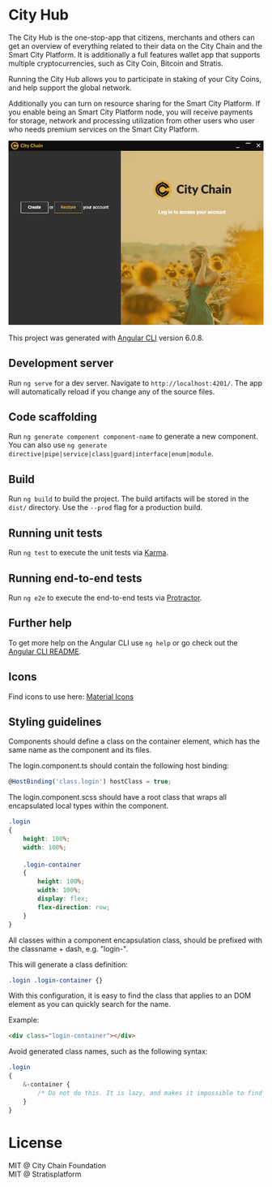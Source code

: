 # City Hub

The City Hub is the one-stop-app that citizens, merchants and others can get an overview of 
everything related to their data on the City Chain and the Smart City Platform.
It is additionally a full features wallet app that supports multiple cryptocurrencies, 
such as City Coin, Bitcoin and Stratis.

Running the City Hub allows you to participate in staking of your City Coins, and help 
support the global network. 

Additionally you can turn on resource sharing for the Smart City Platform. If you enable 
being an Smart City Platform node, you will receive payments for storage, network and 
processing utilization from other users who user who needs premium services on the 
Smart City Platform.

![City Hub screenshot (2018-07-18)](doc/images/2018-07-18.png "City Hub (2018-07-18)")

This project was generated with [Angular CLI](https://github.com/angular/angular-cli) version 6.0.8.

## Development server

Run `ng serve` for a dev server. Navigate to `http://localhost:4201/`. The app will automatically reload if you change any of the source files.

## Code scaffolding

Run `ng generate component component-name` to generate a new component. You can also use `ng generate directive|pipe|service|class|guard|interface|enum|module`.

## Build

Run `ng build` to build the project. The build artifacts will be stored in the `dist/` directory. Use the `--prod` flag for a production build.

## Running unit tests

Run `ng test` to execute the unit tests via [Karma](https://karma-runner.github.io).

## Running end-to-end tests

Run `ng e2e` to execute the end-to-end tests via [Protractor](http://www.protractortest.org/).

## Further help

To get more help on the Angular CLI use `ng help` or go check out the [Angular CLI README](https://github.com/angular/angular-cli/blob/master/README.md).

## Icons

Find icons to use here: [Material Icons](https://material.io/tools/icons/?style=outline)

## Styling guidelines

Components should define a class on the container element, which has the same name as the component and its files.

The login.component.ts should contain the following host binding:

```ts
@HostBinding('class.login') hostClass = true;
```

The login.component.scss should have a root class that wraps all encapsulated local types within the component.

```css
.login
{
    height: 100%;
    width: 100%;

    .login-container
    {
        height: 100%;
        width: 100%;
        display: flex;
        flex-direction: row;
    }
}
```

All classes within a component encapsulation class, should be prefixed with the classname + dash, e.g. "login-".

This will generate a class definition:

```css
.login .login-container {}
```

With this configuration, it is easy to find the class that applies to an DOM element as you can quickly search for the name.

Example:

```html
<div class="login-container"></div>
```

Avoid generated class names, such as the following syntax:

```css
.login
{
    &-container {
        /* Do not do this. It is lazy, and makes it impossible to find definitions by searching. */
    }
}
```

# License

MIT @ City Chain Foundation   
MIT @ Stratisplatform   
